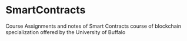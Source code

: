 # SmartContracts
Course Assignments and notes of Smart Contracts course of blockchain specialization offered by the University of Buffalo
